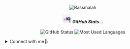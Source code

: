 
<p align="center"><img src ="https://github.com/Ansem-chaieb/Ansem-chaieb/blob/main/new_ansem.png" alt = "Bassmalah" class="center"></p>



<p align="center">
<img src="giphy.gif" width="30px" alt="GitHub-Status"/>&nbsp;<i><b>GitHub Stats...</b></i><br><br>
<img src="https://github-readme-stats.vercel.app/api?username=Ansem-chaieb&theme=yeblu" alt="GitHub Status"/>
<img src = "https://github-readme-stats.vercel.app/api/top-langs/?username=Ansem-chaieb&theme=yeblu" alt="Most Used Languages">
</p>


<details>
<summary> Connect with me🤝: </summary>  
<br/>
<a href="https://www.linkedin.com/in/ansem-chaieb-4a808b193/">
  <img align="left" alt="Dave's Linkdein" width="22px" src="https://cdn3.iconfinder.com/data/icons/inficons/512/linkedin.png" />
</a>
<br/>
</details>
